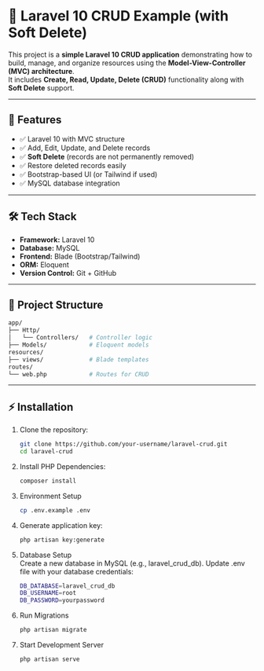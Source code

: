 # 🚀 Laravel 10 CRUD Example (with Soft Delete)

This project is a **simple Laravel 10 CRUD application** demonstrating how to build, manage, and organize resources using the **Model-View-Controller (MVC) architecture**.  
It includes **Create, Read, Update, Delete (CRUD)** functionality along with **Soft Delete** support.

---

## 📌 Features
- ✅ Laravel 10 with MVC structure  
- ✅ Add, Edit, Update, and Delete records  
- ✅ **Soft Delete** (records are not permanently removed)  
- ✅ Restore deleted records easily  
- ✅ Bootstrap-based UI (or Tailwind if used)  
- ✅ MySQL database integration  

---

## 🛠️ Tech Stack
- **Framework:** Laravel 10  
- **Database:** MySQL  
- **Frontend:** Blade (Bootstrap/Tailwind)  
- **ORM:** Eloquent  
- **Version Control:** Git + GitHub  

---

## 📂 Project Structure
```bash
app/
├── Http/
│   └── Controllers/   # Controller logic
├── Models/            # Eloquent models
resources/
├── views/             # Blade templates
routes/
└── web.php            # Routes for CRUD
```

---

## ⚡ Installation

1.  Clone the repository:
    ```bash
    git clone https://github.com/your-username/laravel-crud.git
    cd laravel-crud
2.  Install PHP Dependencies:
    ```bash
    composer install
3.  Environment Setup
    ```bash
    cp .env.example .env
4.  Generate application key:
    ```bash
    php artisan key:generate
5.  Database Setup  
    Create a new database in MySQL (e.g., laravel_crud_db).
    Update .env file with your database credentials:
    ```bash
    DB_DATABASE=laravel_crud_db
    DB_USERNAME=root
    DB_PASSWORD=yourpassword
6.  Run Migrations
    ```bash
    php artisan migrate
7.  Start Development Server
    ```bash
    php artisan serve

